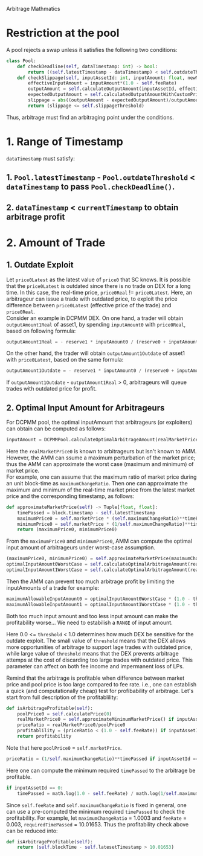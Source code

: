 Arbitrage Mathmatics
# Restriction at the pool
A pool rejects a swap unless it satisfies the following two conditions:
```python
class Pool:
    def checkDeadline(self, dataTimestamp: int) -> bool:
        return ((self.latestTimestamp - dataTimestamp) < self.outdateThreshold)
    def checkSlippage(self, inputAssetId: int, inputAmount: float, newMarketPrice0: float) -> bool:
        effectiveInputAmount = inputAmount*(1.0 - self.feeRate)
        outputAmount = self.calculateOutputAmount(inputAssetId, effectiveInputAmount)
        expectedOutputAmount = self.calculatedOutputAmountWithCustomPrice(inputAssetId, effectiveInputAmount, newMarketPrice0)
        slippage = abs((outputAmount - expectedOutputAmount)/outputAmount)
        return (slippage <= self.slippageThreshold)
```
Thus, arbitrage must find an arbitraging point under the conditions.

# 1. Range of Timestamp
`dataTimestamp` must satisfy:
## 1. `Pool.latestTimestamp` - `Pool.outdateThreshold` < `dataTimestamp` to pass `Pool.checkDeadline()`.
## 2. `dataTimestamp` < `currentTimestamp` to obtain arbitrage profit

# 2. Amount of Trade
## 1. Outdate Exploit
Let `price0Latest` as the latest value of `price0` that SC knows. It is possible that the `price0Latest` is outdated since there is no trade on DEX for a long time. In this case, the real-time price, `price0Real` != `price0Latest`. Here, an arbitrageur can issue a trade with outdated price, to exploit the price difference between `price0Latest` (effective price of the trade) and `price0Real`.  
Consider an example in DCPMM DEX. On one hand, a trader will obtain `outputAmount1Real` of asset1, by spending `inputAmount0` with `price0Real`, based on following formula:
```python
outputAmount1Real = - reserve1 * inputAmount0 / (reserve0 + inputAmount0 - reserve0 + (reserve1/price0Real))
```
On the other hand, the trader will obtain `outputAmount1Outdate` of asset1 with `price0Latest`, based on the same formula:
```python
outputAmount1Outdate = - reserve1 * inputAmount0 / (reserve0 + inputAmount0 - reserve0 + (reserve1/price0Latest))
```
If `outputAmount1Outdate` - `outputAmount1Real` > 0, arbitrageurs will queue trades with outdated price for profit.

## 2. Optimal Input Amount for Arbitrageurs
For DCPMM pool, the optimal inputAmount that arbitrageurs (or exploiters) can obtain can be computed as follows:
```python
inputAmount = DCPMMPool.calculateOptimalArbitrageAmount(realMarketPrice0, inputAssetId)
```
Here the `realMarketPrice0` is known to arbitrageurs but isn't known to AMM. However, the AMM can ssume a maximum perturbation of the market price; thus the AMM can approximate the worst case (maximum and minimum) of market price.  
For example, one can assume that the maximum ratio of market price during an unit block-time as `maximumChangeRatio`. Then one can approximate the maximum and minimum of the real-time market price from the latest market price and the corresponding timestamp, as follows:
```python
def approximateMarketPrice(self) -> Tuple[float, float]:
    timePassed = block.timestamp - self.latestTimestamp
    maximumPrice0 = self.marketPrice * (self.maximumChangeRatio)**timePassed
    minimumPrice0 = self.marketPrice * (1/self.maximumChangeRatio)**timePassed
    return (maximumPrice0, minimumPrice0)
```
From the `maximumPrice0` and `minimumPrice0`, AMM can compute the optimal input amount of arbitrageurs under worst-case assumption.
```python
(maximumPrice0, minimumPrice0) = self.approximateMarketPrice(maximumChangeRatio)
optimalInputAmount0WorstCase = self.calculateOptimalArbitrageAmount(realMarketPrice = minimumPrice0, inputAssetId = 0)
optimalInputAmount1WorstCase = self.calculateOptimalArbitrageAmount(realMarketPrice = maximumPrice0, inputAssetId = 1)
```
Then the AMM can prevent too much arbitrage profit by limiting the inputAmounts of a trade for example:
```python
maximumAllowableInputAmount0 = optimalInputAmount0WorstCase * (1.0 - threshold)
maximumAllowableInputAmount1 = optimalInputAmount1WorstCase * (1.0 - threshold)
```


Both too much input amount and too less input amount can make the profitability worse... We need to estabilish a `RANGE` of input amount.



Here 0.0 <= `threshold` < 1.0 determines how much DEX be sensitive for the outdate exploit. The small value of `threshold` means that the DEX allows more opportunities of arbitrage to support lage trades with outdated price, while large value of `threshold` means that the DEX prevents arbitrage attemps at the cost of discarding too large trades with outdated price. This parameter can affect on both fee income and impermanent loss of LPs.

Remind that the arbitrage is profitable when difference between market price and pool price is too large compared to fee rate. i.e., one can establish a quick (and computationally cheap) test for profibability of arbitrage. Let's start from full description of the profitablility:
```python
def isArbitrageProfitable(self):
    poolPrice0 = self.calculatePrice(0)
    realMarketPrice0 = self.approximateMinimumMarketPrice() if inputAssetId == 0 else self.approximateMaximumMarketPrice()
    priceRatio = realMarketPrice0/poolPrice0
    profitablility = (priceRatio < (1.0 - self.feeRate)) if inputAssetId == 0 else (priceRatio > (1.0 / (1.0 - self.feeRate)))
    return profitability
```
Note that here `poolPrice0` = `self.marketPrice`.
```python
priceRatio = (1/self.maximumChangeRatio)**timePassed if inputAssetId == 0 else (self.maximumChangeRatio)**timePassed
```
Here one can compute the minimum required `timePassed` to the arbitrage be profitable.
```python
if inputAssetId == 0:
    timePassed = math.log(1.0 - self.feeRate) / math.log(1/self.maximumChangeRatio)
```
Since `self.feeRate` and `self.maximumChangeRatio` is fixed in general, one can use a pre-computed the minimum required `timePassed` to check the profitability. For example, let `maximumChangeRatio` = 1.0003 and `feeRate` = 0.003, `requiredTimePassed` = 10.01653. Thus the profitability check above can be reduced into:
```python
def isArbitrageProfitable(self):
    return (self.blockTime - self.latesetTimestamp > 10.01653)
```
